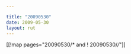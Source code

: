 ```yaml
---

title: "20090530"
date: 2009-05-30
layout: rut
---
```


[[!map pages="20090530/* and ! 20090530/*/*"]]
